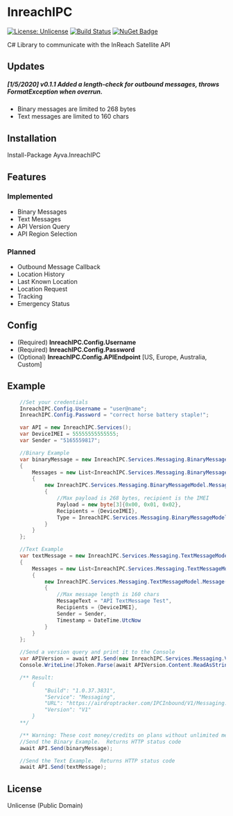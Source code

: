 # InreachIPC
[![License: Unlicense](https://img.shields.io/badge/license-Unlicense-blue.svg)](http://unlicense.org/)
[![Build Status](https://dev.azure.com/AyvaLimited/InreachIPC/_apis/build/status/Nick-W.InreachIPC?branchName=master)](https://dev.azure.com/AyvaLimited/InreachIPC/_build/latest?definitionId=1&branchName=master)
[![NuGet Badge](https://buildstats.info/nuget/Ayva.InreachIPC)](https://www.nuget.org/packages/Ayva.InreachIPC/)

C# Library to communicate with the InReach Satellite API
## Updates
##### [1/5/2020] v0.1.1 Added a length-check for outbound messages, throws FormatException when overrun.
- Binary messages are limited to 268 bytes
- Text messages are limited to 160 chars

## Installation
Install-Package Ayva.InreachIPC

## Features
### Implemented
* Binary Messages
* Text Messages
* API Version Query
* API Region Selection
### Planned
* Outbound Message Callback
* Location History
* Last Known Location
* Location Request
* Tracking
* Emergency Status

## Config
* (Required) **InreachIPC.Config.Username**
* (Required) **InreachIPC.Config.Password**
* (Optional) **InreachIPC.Config.APIEndpoint** [US, Europe, Australia, Custom]

## Example
```C#
    //Set your credentials
    InreachIPC.Config.Username = "user@name";
    InreachIPC.Config.Password = "correct horse battery staple!";

    var API = new InreachIPC.Services();
    var DeviceIMEI = 55555555555555;
    var Sender = "5165559817";

    //Binary Example
    var binaryMessage = new InreachIPC.Services.Messaging.BinaryMessageModel()
    {
        Messages = new List<InreachIPC.Services.Messaging.BinaryMessageModel.Message>()
        {
            new InreachIPC.Services.Messaging.BinaryMessageModel.Message()
            {
                //Max payload is 268 bytes, recipient is the IMEI
                Payload = new byte[3]{0x00, 0x01, 0x02},
                Recipients = {DeviceIMEI},
                Type = InreachIPC.Services.Messaging.BinaryMessageModel.Message.BinaryTypeModel.Generic
            }
        }
    };

    //Text Example
    var textMessage = new InreachIPC.Services.Messaging.TextMessageModel()
    {
        Messages = new List<InreachIPC.Services.Messaging.TextMessageModel.Message>()
        {
            new InreachIPC.Services.Messaging.TextMessageModel.Message()
            {
                //Max message length is 160 chars
                MessageText = "API TextMessage Test",
                Recipients = {DeviceIMEI},
                Sender = Sender,
                Timestamp = DateTime.UtcNow
            }
        }
    };

    //Send a version query and print it to the Console
    var APIVersion = await API.Send(new InreachIPC.Services.Messaging.VersionModel());
    Console.WriteLine(JToken.Parse(await APIVersion.Content.ReadAsStringAsync()).ToString(Formatting.Indented));

    /** Result:
        {
            "Build": "1.0.37.3831",
            "Service": "Messaging",
            "URL": "https://airdroptracker.com/IPCInbound/V1/Messaging.svc",
            "Version": "V1"
        }
    **/

    /** Warning: These cost money/credits on plans without unlimited messaging **/
    //Send the Binary Example.  Returns HTTP status code
    await API.Send(binaryMessage);

    //Send the Text Example.  Returns HTTP status code
    await API.Send(textMessage);
```

## License
Unlicense (Public Domain)
